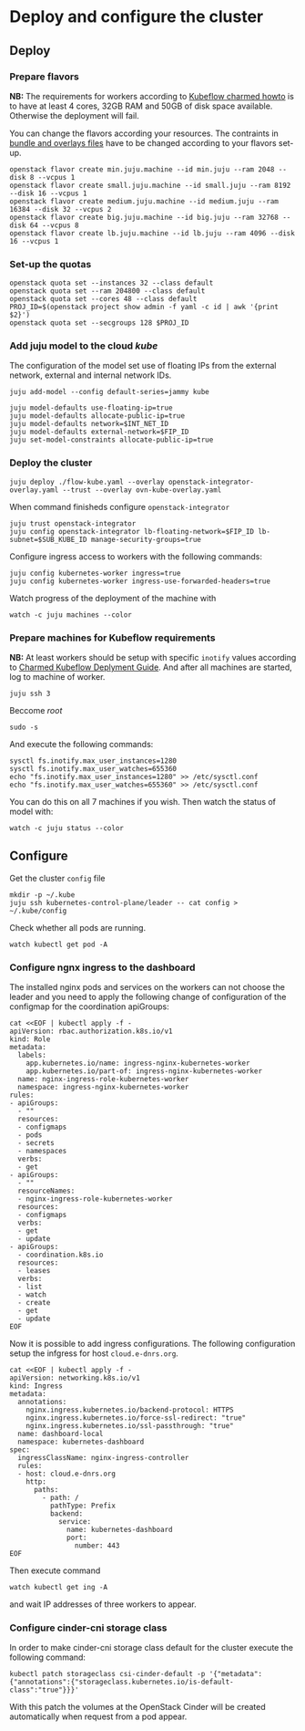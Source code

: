 # Deploy and configure the cluster
## Deploy
### Prepare flavors
**NB:** The requirements for workers according to [Kubeflow charmed howto](https://charmed-kubeflow.io/docs/get-started-with-charmed-kubeflow#heading--deploy-charmed-kubeflow) is to have at least 4 cores, 32GB RAM and 50GB of disk space available. Otherwise the deployment will fail.

You can change the flavors according your resources. The contraints in [bundle and overlays files](/scripts/bundles/kubeflow) have to be changed according to your flavors set-up.
```
openstack flavor create min.juju.machine --id min.juju --ram 2048 --disk 8 --vcpus 1
openstack flavor create small.juju.machine --id small.juju --ram 8192 --disk 16 --vcpus 1
openstack flavor create medium.juju.machine --id medium.juju --ram 16384 --disk 32 --vcpus 2
openstack flavor create big.juju.machine --id big.juju --ram 32768 --disk 64 --vcpus 8
openstack flavor create lb.juju.machine --id lb.juju --ram 4096 --disk 16 --vcpus 1
```
### Set-up the quotas
```
openstack quota set --instances 32 --class default
openstack quota set --ram 204800 --class default
openstack quota set --cores 48 --class default
PROJ_ID=$(openstack project show admin -f yaml -c id | awk '{print $2}')
openstack quota set --secgroups 128 $PROJ_ID
```
### Add juju model to the cloud *kube*
The configuration of the model set use of floating IPs from the external network, external and internal network IDs.   
```
juju add-model --config default-series=jammy kube

juju model-defaults use-floating-ip=true
juju model-defaults allocate-public-ip=true
juju model-defaults network=$INT_NET_ID
juju model-defaults external-network=$FIP_ID
juju set-model-constraints allocate-public-ip=true
```
### Deploy the cluster
```
juju deploy ./flow-kube.yaml --overlay openstack-integrator-overlay.yaml --trust --overlay ovn-kube-overlay.yaml
```
When command finisheds configure `openstack-integrator`
```
juju trust openstack-integrator
juju config openstack-integrator lb-floating-network=$FIP_ID lb-subnet=$SUB_KUBE_ID manage-security-groups=true
```
Configure ingress access to workers with the following commands:
```
juju config kubernetes-worker ingress=true
juju config kubernetes-worker ingress-use-forwarded-headers=true
```
Watch progress of the deployment of the machine with 
```
watch -c juju machines --color
```
### Prepare machines for Kubeflow requirements 
**NB:** At least workers should be setup with specific `inotify` values according to [Charmed Kubeflow Deplyment Guide](https://charmed-kubeflow.io/docs/get-started-with-charmed-kubeflow#heading--deploy-charmed-kubeflow).
And after all machines are started, log to machine of worker.
```
juju ssh 3
```
Beccome *root*
```
sudo -s
```
And execute the following commands:
```
sysctl fs.inotify.max_user_instances=1280
sysctl fs.inotify.max_user_watches=655360
echo "fs.inotify.max_user_instances=1280" >> /etc/sysctl.conf
echo "fs.inotify.max_user_watches=655360" >> /etc/sysctl.conf
```
You can do this on all 7 machines if you wish.
Then watch the status of model with:
```
watch -c juju status --color
```
## Configure
Get the cluster `config` file
```
mkdir -p ~/.kube
juju ssh kubernetes-control-plane/leader -- cat config > ~/.kube/config
```
Check whether all pods are running.
```
watch kubectl get pod -A
```
### Configure ngnx ingress to the dashboard
The installed nginx pods and services on the workers can not choose the leader and you need to apply the following change of configuration of the configmap for the coordination apiGroups: 
```
cat <<EOF | kubectl apply -f -
apiVersion: rbac.authorization.k8s.io/v1
kind: Role
metadata:
  labels:
    app.kubernetes.io/name: ingress-nginx-kubernetes-worker
    app.kubernetes.io/part-of: ingress-nginx-kubernetes-worker
  name: nginx-ingress-role-kubernetes-worker
  namespace: ingress-nginx-kubernetes-worker
rules:
- apiGroups:
  - ""
  resources:
  - configmaps
  - pods
  - secrets
  - namespaces
  verbs:
  - get
- apiGroups:
  - ""
  resourceNames:
  - nginx-ingress-role-kubernetes-worker
  resources:
  - configmaps
  verbs:
  - get
  - update
- apiGroups:
  - coordination.k8s.io
  resources:
  - leases
  verbs:
  - list
  - watch
  - create
  - get
  - update
EOF
```
Now it is possible to add ingress configurations.
The following configuration setup the infgress for host `cloud.e-dnrs.org`.
```
cat <<EOF | kubectl apply -f -
apiVersion: networking.k8s.io/v1
kind: Ingress
metadata:
  annotations:
    nginx.ingress.kubernetes.io/backend-protocol: HTTPS
    nginx.ingress.kubernetes.io/force-ssl-redirect: "true"
    nginx.ingress.kubernetes.io/ssl-passthrough: "true"
  name: dashboard-local
  namespace: kubernetes-dashboard
spec:
  ingressClassName: nginx-ingress-controller
  rules:
  - host: cloud.e-dnrs.org
    http:
      paths:
        - path: /
          pathType: Prefix
          backend:
            service:
              name: kubernetes-dashboard
              port:
                number: 443  
EOF
```
Then execute command
```
watch kubectl get ing -A
```
and wait IP addresses of three workers to appear.
### Configure cinder-cni storage class
In order to make cinder-cni storage class default for the cluster execute the following command:
```
kubectl patch storageclass csi-cinder-default -p '{"metadata": {"annotations":{"storageclass.kubernetes.io/is-default-class":"true"}}}'
```
With this patch the volumes at the OpenStack Cinder will be created automatically when request from a pod appear.


